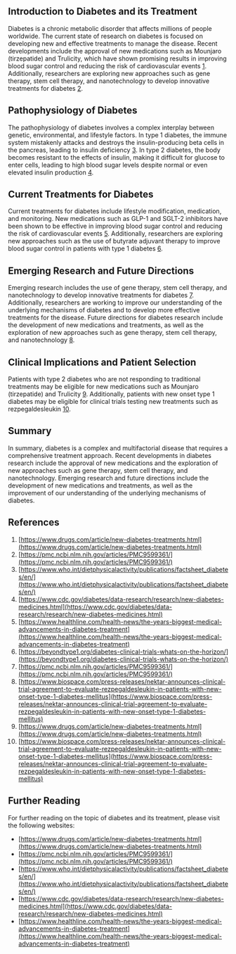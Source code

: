 ## Introduction to Diabetes and its Treatment
Diabetes is a chronic metabolic disorder that affects millions of people worldwide. The current state of research on diabetes is focused on developing new and effective treatments to manage the disease. Recent developments include the approval of new medications such as Mounjaro (tirzepatide) and Trulicity, which have shown promising results in improving blood sugar control and reducing the risk of cardiovascular events [1](https://www.drugs.com/article/new-diabetes-treatments.html). Additionally, researchers are exploring new approaches such as gene therapy, stem cell therapy, and nanotechnology to develop innovative treatments for diabetes [2](https://pmc.ncbi.nlm.nih.gov/articles/PMC9599361/).

## Pathophysiology of Diabetes
The pathophysiology of diabetes involves a complex interplay between genetic, environmental, and lifestyle factors. In type 1 diabetes, the immune system mistakenly attacks and destroys the insulin-producing beta cells in the pancreas, leading to insulin deficiency [3](https://www.who.int/dietphysicalactivity/publications/factsheet_diabetes/en/). In type 2 diabetes, the body becomes resistant to the effects of insulin, making it difficult for glucose to enter cells, leading to high blood sugar levels despite normal or even elevated insulin production [4](https://www.cdc.gov/diabetes/data-research/research/new-diabetes-medicines.html).

## Current Treatments for Diabetes
Current treatments for diabetes include lifestyle modification, medication, and monitoring. New medications such as GLP-1 and SGLT-2 inhibitors have been shown to be effective in improving blood sugar control and reducing the risk of cardiovascular events [5](https://www.healthline.com/health-news/the-years-biggest-medical-advancements-in-diabetes-treatment). Additionally, researchers are exploring new approaches such as the use of butyrate adjuvant therapy to improve blood sugar control in patients with type 1 diabetes [6](https://beyondtype1.org/diabetes-clinical-trials-whats-on-the-horizon/).

## Emerging Research and Future Directions
Emerging research includes the use of gene therapy, stem cell therapy, and nanotechnology to develop innovative treatments for diabetes [7](https://pmc.ncbi.nlm.nih.gov/articles/PMC9599361/). Additionally, researchers are working to improve our understanding of the underlying mechanisms of diabetes and to develop more effective treatments for the disease. Future directions for diabetes research include the development of new medications and treatments, as well as the exploration of new approaches such as gene therapy, stem cell therapy, and nanotechnology [8](https://www.biospace.com/press-releases/nektar-announces-clinical-trial-agreement-to-evaluate-rezpegaldesleukin-in-patients-with-new-onset-type-1-diabetes-mellitus).

## Clinical Implications and Patient Selection
Patients with type 2 diabetes who are not responding to traditional treatments may be eligible for new medications such as Mounjaro (tirzepatide) and Trulicity [9](https://www.drugs.com/article/new-diabetes-treatments.html). Additionally, patients with new onset type 1 diabetes may be eligible for clinical trials testing new treatments such as rezpegaldesleukin [10](https://www.biospace.com/press-releases/nektar-announces-clinical-trial-agreement-to-evaluate-rezpegaldesleukin-in-patients-with-new-onset-type-1-diabetes-mellitus).

## Summary
In summary, diabetes is a complex and multifactorial disease that requires a comprehensive treatment approach. Recent developments in diabetes research include the approval of new medications and the exploration of new approaches such as gene therapy, stem cell therapy, and nanotechnology. Emerging research and future directions include the development of new medications and treatments, as well as the improvement of our understanding of the underlying mechanisms of diabetes.

## References
1. [https://www.drugs.com/article/new-diabetes-treatments.html](https://www.drugs.com/article/new-diabetes-treatments.html)
2. [https://pmc.ncbi.nlm.nih.gov/articles/PMC9599361/](https://pmc.ncbi.nlm.nih.gov/articles/PMC9599361/)
3. [https://www.who.int/dietphysicalactivity/publications/factsheet_diabetes/en/](https://www.who.int/dietphysicalactivity/publications/factsheet_diabetes/en/)
4. [https://www.cdc.gov/diabetes/data-research/research/new-diabetes-medicines.html](https://www.cdc.gov/diabetes/data-research/research/new-diabetes-medicines.html)
5. [https://www.healthline.com/health-news/the-years-biggest-medical-advancements-in-diabetes-treatment](https://www.healthline.com/health-news/the-years-biggest-medical-advancements-in-diabetes-treatment)
6. [https://beyondtype1.org/diabetes-clinical-trials-whats-on-the-horizon/](https://beyondtype1.org/diabetes-clinical-trials-whats-on-the-horizon/)
7. [https://pmc.ncbi.nlm.nih.gov/articles/PMC9599361/](https://pmc.ncbi.nlm.nih.gov/articles/PMC9599361/)
8. [https://www.biospace.com/press-releases/nektar-announces-clinical-trial-agreement-to-evaluate-rezpegaldesleukin-in-patients-with-new-onset-type-1-diabetes-mellitus](https://www.biospace.com/press-releases/nektar-announces-clinical-trial-agreement-to-evaluate-rezpegaldesleukin-in-patients-with-new-onset-type-1-diabetes-mellitus)
9. [https://www.drugs.com/article/new-diabetes-treatments.html](https://www.drugs.com/article/new-diabetes-treatments.html)
10. [https://www.biospace.com/press-releases/nektar-announces-clinical-trial-agreement-to-evaluate-rezpegaldesleukin-in-patients-with-new-onset-type-1-diabetes-mellitus](https://www.biospace.com/press-releases/nektar-announces-clinical-trial-agreement-to-evaluate-rezpegaldesleukin-in-patients-with-new-onset-type-1-diabetes-mellitus)

## Further Reading
For further reading on the topic of diabetes and its treatment, please visit the following websites:
- [https://www.drugs.com/article/new-diabetes-treatments.html](https://www.drugs.com/article/new-diabetes-treatments.html)
- [https://pmc.ncbi.nlm.nih.gov/articles/PMC9599361/](https://pmc.ncbi.nlm.nih.gov/articles/PMC9599361/)
- [https://www.who.int/dietphysicalactivity/publications/factsheet_diabetes/en/](https://www.who.int/dietphysicalactivity/publications/factsheet_diabetes/en/)
- [https://www.cdc.gov/diabetes/data-research/research/new-diabetes-medicines.html](https://www.cdc.gov/diabetes/data-research/research/new-diabetes-medicines.html)
- [https://www.healthline.com/health-news/the-years-biggest-medical-advancements-in-diabetes-treatment](https://www.healthline.com/health-news/the-years-biggest-medical-advancements-in-diabetes-treatment)